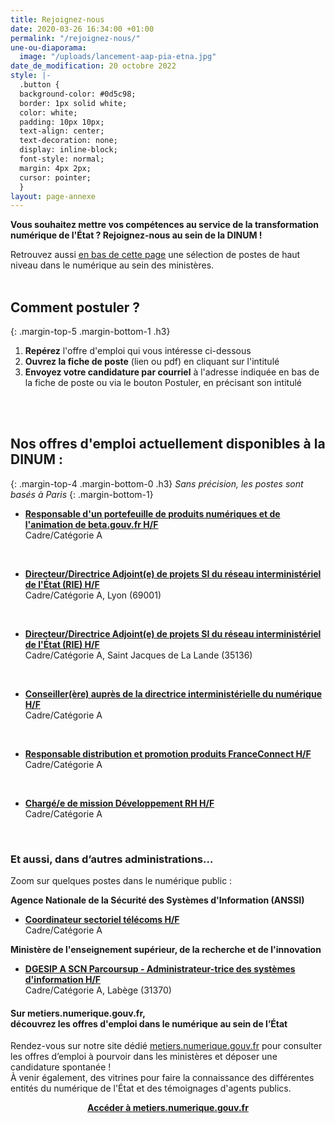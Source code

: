 ```yaml
---
title: Rejoignez-nous
date: 2020-03-26 16:34:00 +01:00
permalink: "/rejoignez-nous/"
une-ou-diaporama:
  image: "/uploads/lancement-aap-pia-etna.jpg"
date_de_modification: 20 octobre 2022
style: |-
  .button {
  background-color: #0d5c98;
  border: 1px solid white;
  color: white;
  padding: 10px 10px;
  text-align: center;
  text-decoration: none;
  display: inline-block;
  font-style: normal;
  margin: 4px 2px;
  cursor: pointer;
  }
layout: page-annexe
---
```


**Vous souhaitez mettre vos compétences au service de la transformation numérique de l'État ? Rejoignez-nous au sein de la DINUM !**

Retrouvez aussi [en bas de cette page](#offresministeres) une sélection de postes de haut niveau dans le numérique au sein des ministères.
<br>
<br>

## Comment postuler ?
{: .margin-top-5 .margin-bottom-1 .h3}
1. **Repérez** l'offre d'emploi qui vous intéresse ci-dessous
2. **Ouvrez la fiche de poste** (lien ou pdf) en cliquant sur l'intitulé
3. **Envoyez votre candidature par courriel** à l'adresse indiquée en bas de la fiche de poste ou via le bouton Postuler, en précisant son intitulé
<br>
<br>

## Nos offres d'emploi actuellement disponibles à la DINUM : 
{: .margin-top-4 .margin-bottom-0 .h3}
*Sans précision, les postes sont basés à Paris*
{: .margin-bottom-1}

* **[Responsable d'un portefeuille de produits numériques et de l'animation de beta.gouv.fr H/F](https://place-emploi-public.gouv.fr/offre-emploi/responsable-d-un-portefeuille-de-produits-numeriques-et-de-l-animation-de-betagouvfr-hf-reference-2022-1021049/ "Responsable d'un portefeuille de produits numériques et de l'animation de beta.gouv.fr H/F - Lien externe")**
<br>Cadre/Catégorie A
<br>

* **[Directeur/Directrice Adjoint(e) de projets SI du réseau interministériel de l'État (RIE) H/F](https://place-emploi-public.gouv.fr/offre-emploi/directeurdirectrice-adjointe-de-projets-si-du-reseau-interministeriel-de-l-tat-rie-hf-reference-2022-1010565/ "Directeur/Directrice Adjoint(e) de projets SI du réseau interministériel de l'État (RIE) H/F - Lien externe")**
<br>Cadre/Catégorie A, Lyon (69001)
<br>

* **[Directeur/Directrice Adjoint(e) de projets SI du réseau interministériel de l'État (RIE) H/F](https://place-emploi-public.gouv.fr/offre-emploi/directeurdirectrice-adjointe-de-projets-si-du-reseau-interministeriel-de-l-tat-rie-hf-reference-2022-1010575/ "Directeur/Directrice Adjoint(e) de projets SI du réseau interministériel de l'État (RIE) H/F - Lien externe")**
<br>Cadre/Catégorie A, Saint Jacques de La Lande (35136)
<br>

* **[Conseiller(ère) auprès de la directrice interministérielle du numérique H/F](https://place-emploi-public.gouv.fr/offre-emploi/2022-1031526/ "Conseiller(ère) auprès de la directrice interministérielle du numérique H/F - Lien externe")**
<br>Cadre/Catégorie A
<br>

* **[Responsable distribution et promotion produits FranceConnect H/F](https://place-emploi-public.gouv.fr/offre-emploi/responsable-distribution-et-promotion-produits-franceconnect-cdd-3ans-hf-reference-2022-971783/ "Responsable distribution et promotion produits FranceConnect H/F - Lien externe")**
<br>Cadre/Catégorie A
<br>

* **[Chargé/e de mission Développement RH H/F](https://place-emploi-public.gouv.fr/offre-emploi/charge-e-de-mission-developpement-rh-hf-reference-2022-1021009/ "Chargé/e de mission Développement RH H/F - Lien externe")**
<br>Cadre/Catégorie A
<br>

<!--
> ### Talents du numérique : l’État recrute !
> <figure class='image-center' style='width: 70%;'><img src="/uploads/Campagne_Linkedin_FETE_visuel1.jpg" alt=""/></figure>
> <br>Vous êtes développeur, chef de projet numérique, ingénieur, architecte SI, technicien support... ? Venez créer le service public de demain !
> <br>Plus de 300 postes dans de nombreux métiers vous attendent au **Forum de l'emploi tech de l’État, du 30 novembre au 9 décembre 2020**. Édition 100% en ligne.
> <br>[> Inscrivez-vous jusqu'au 27 nov, 14h](https://numerique.gouv.fr/agenda/forum-emploi-tech-etat-2020)
> <br>
{: .noir .encadre}
  -->

<div class="encadre noir">
<h3 id="et-aussi-dans-dautres-administrations">Et aussi, dans d’autres administrations…<a id="offresministeres"></a></h3>
<p class="margin-bottom-1">Zoom sur quelques postes dans le numérique public&nbsp;:</p> 
<p><strong> Agence Nationale de la Sécurité des Systèmes d'Information (ANSSI) </strong></p> 
<ul><li class="margin-bottom-1"><strong><a href="https://place-emploi-public.gouv.fr/offre-emploi/coordinateur-sectoriel-telecoms-hf-reference-2021-736102/" title="Coordinateur sectoriel télécoms H/F - Lien externe">Coordinateur sectoriel télécoms H/F</a></strong><br>Cadre/Catégorie A</li></ul>
<p><strong> Ministère de l'enseignement supérieur, de la recherche et de l'innovation </strong></p> 
<ul><li class="margin-bottom-1"><strong><a href="https://place-emploi-public.gouv.fr/offre-emploi/dgesip-a-scn-parcoursup---administrateur-trice-des-systemes-d-information-reference-2022-861851/" title="Coordinateur sectoriel télécoms H/F - Lien externe">DGESIP A SCN Parcoursup - Administrateur-trice des systèmes d'information H/F</a></strong><br>Cadre/Catégorie A, Labège (31370)</li></ul>
</div>

<div class="noir encadre"><h4>Sur metiers.numerique.gouv.fr, <br>découvrez les offres d'emploi dans le numérique au sein de l’État</h4> <p>Rendez-vous sur notre site dédié <a href="https://metiers.numerique.gouv.fr"> metiers.numerique.gouv.fr</a> pour consulter les offres d’emploi à pourvoir dans les ministères et déposer une candidature spontanée&nbsp;! <br>À venir également, des vitrines pour faire la connaissance des différentes entités du numérique de l'État et des témoignages d'agents publics. </p> 
<div style="margin-bottom: 20px; margin-top: 10px;" align="center"><a href="https://metiers.numerique.gouv.fr" class="button" alt="Accéder à metiers.numerique.gouv.fr - Lien externe"><b>Accéder à metiers.numerique.gouv.fr</b></a> </div></div>